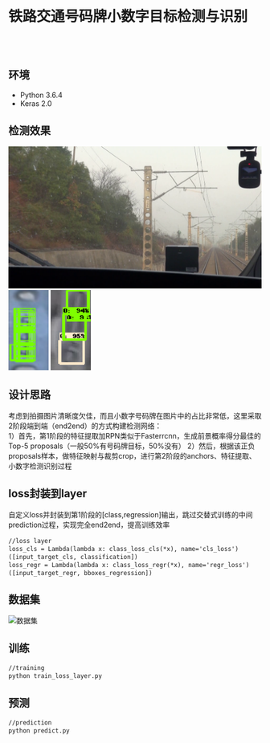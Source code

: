 # 铁路交通号码牌小数字目标检测与识别
<br><br>
## 环境
   * Python 3.6.4
   * Keras 2.0
## 检测效果
![](https://github.com/RoyceMao/Railway-Tag-Detection/blob/master/img/aug_3_012.png)
<img src="https://github.com/RoyceMao/Railway-Tag-Detection/blob/master/img/EG1.png" width="80" height="160"/> <img src="https://github.com/RoyceMao/Railway-Tag-Detection/blob/master/img/EG2.png" width="80" height="160"/>
## 设计思路
考虑到拍摄图片清晰度欠佳，而且小数字号码牌在图片中的占比非常低，这里采取2阶段端到端（end2end）的方式构建检测网络：<br>
1）首先，第1阶段的特征提取加RPN类似于Fasterrcnn，生成前景概率得分最佳的Top-5 proposals（一般50%有号码牌目标，50%没有）
2）然后，根据该正负proposals样本，做特征映射与裁剪crop，进行第2阶段的anchors、特征提取、小数字检测识别过程
## loss封装到layer
自定义loss并封装到第1阶段的[class,regression]输出，跳过交替式训练的中间prediction过程，实现完全end2end，提高训练效率

```
//loss layer
loss_cls = Lambda(lambda x: class_loss_cls(*x), name='cls_loss')([input_target_cls, classification])
loss_regr = Lambda(lambda x: class_loss_regr(*x), name='regr_loss')([input_target_regr, bboxes_regression])
```

## 数据集
<img src="https://github.com/RoyceMao/Railway-Tag-Detection/blob/master/img/1.jpg" width="150" height="150" alt="数据集"/>

## 训练

```
//training
python train_loss_layer.py
```

## 预测

```
//prediction
python predict.py
```
